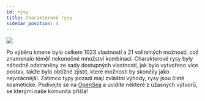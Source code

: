 ```yaml
---
id: rysy
title: Charakterové rysy
sidebar_position: 4
---
```


![](/img/creation.png)

Po výběru kmene bylo celkem 1023 vlastností a 21 volitelných možností, což znamenalo téměř nekonečné množství kombinací. Charakterové rysy byly náhodně odstraněny ze sady dostupných vlastností, jak bylo vytvořeno více postav, takže bylo obtížné zjistit, které možnosti by skončily jako nejvzácnější. Zatímco typy pozadí mají zvláštní výhody, rysy jsou čistě kosmetické. Podívejte se na [OpenSea](https://opensea.io/collection/niftydegen) a uvidíte některé z úžasných výtvorů, se kterými naše komunita přišla!
